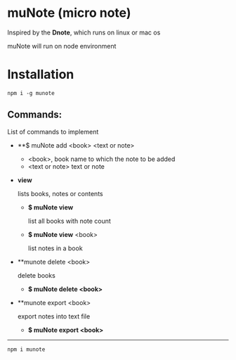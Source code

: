 # muNote (micro note)

Inspired by the **Dnote**, which runs on linux or mac os

muNote will run on node environment

# Installation

```
npm i -g munote
```

## Commands:

List of commands to implement

- **$ muNote add \<book\> \<text or note\>

  - \<book\>, book name to which the note to be added
  - \<text or note\> text or note
- **view**

  lists books, notes or contents

  - **$ muNote view**

    list all books with note count
  - **$ muNote view** \<book\>

    list notes in a book
- **munote delete \<book\>

  delete books

  - **$ muNote delete \<book\>**
- **munote export \<book\>

  export notes into text file

  - **$ muNote export \<book\>**

---

```
npm i munote
```
